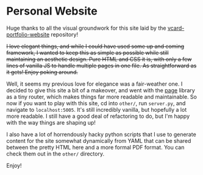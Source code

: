 # Personal Website

Huge thanks to all the visual groundwork for this site laid by the [vcard-portfolio-website](https://github.com/codewithsadee/vcard-personal-portfolio) repository!

~~I love elegant things, and while I could have used some up and coming framework, I wanted to keep this as simple as possible while still maintaining an aesthetic design. Pure HTML and CSS it is, with only a few lines of vanilla JS to handle multiple pages in one file. As straightforward as it gets! Enjoy poking around.~~

Well, it seems my previous love for elegance was a fair-weather one. I decided to give this site a bit of a makeover, and went with the [page](https://github.com/visionmedia/page.js) library as a tiny router, which makes things far more readable and maintainable. So now if you want to play with this site, cd into `other/`, run `server.py`, and navigate to `localhost:5005`. It's still incredibly vanilla, but hopefully a lot more readable. I still have a good deal of refactoring to do, but I'm happy with the way things are shaping up!

I also have a lot of horrendously hacky python scripts that I use to generate content for the site somewhat dynamically from YAML that can be shared between the pretty HTML here and a more formal PDF format. You can check them out in the `other/` directory.

Enjoy!
